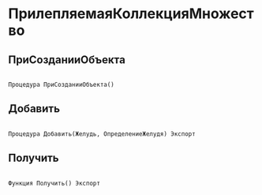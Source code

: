 # ПрилепляемаяКоллекцияМножество

## ПриСозданииОбъекта

```bsl

Процедура ПриСозданииОбъекта() 
```

## Добавить

```bsl

Процедура Добавить(Желудь, ОпределениеЖелудя) Экспорт
```

## Получить

```bsl

Функция Получить() Экспорт
```

